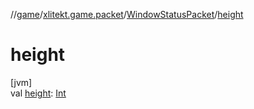 //[game](../../../index.md)/[xlitekt.game.packet](../index.md)/[WindowStatusPacket](index.md)/[height](height.md)

# height

[jvm]\
val [height](height.md): [Int](https://kotlinlang.org/api/latest/jvm/stdlib/kotlin/-int/index.html)
